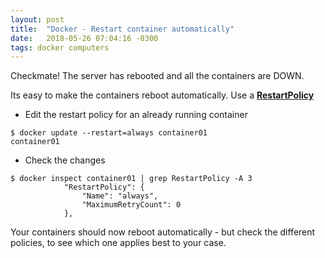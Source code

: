 ```yaml
---
layout: post
title:  "Docker - Restart container automatically"
date:   2018-05-26 07:04:16 -0300
tags: docker computers
---
```

Checkmate! The server has rebooted and all the containers are DOWN.

Its easy to make the containers reboot automatically. Use a **[RestartPolicy](https://docs.docker.com/config/containers/start-containers-automatically/#use-a-restart-policy)**

* Edit the restart policy for an already running container
```
$ docker update --restart=always container01
container01
```

* Check the changes 
```
$ docker inspect container01 | grep RestartPolicy -A 3
            "RestartPolicy": {
                "Name": "always",
                "MaximumRetryCount": 0
            },
```

Your containers should now reboot automatically - but check the different policies, to see which one applies best to your case.
